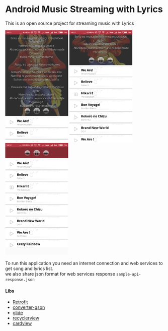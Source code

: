 # Android Music Streaming with Lyrics

This is an open source project for streaming music with Lyrics

<img src="page1.png" width="200" alt="Android Music Streaming with Lyrics"></img>
<img src="page2.png" width="200" alt="Android Music Streaming with Lyrics"></img>
<img src="page3.png" width="200" alt="Android Music Streaming with Lyrics"></img>

To run this application you need an internet connection and web services to get song and lyrics list.
<br/>
we also share json format for web services response `sample-api-response.json`

#### Libs
* [Retrofit](https://www.baeldung.com/retrofit)
* [converter-gson](https://github.com/square/retrofit/tree/master/retrofit-converters/gson)
* [glide](https://github.com/bumptech/glide)
* [recyclerview](https://github.com/googlesamples/android-RecyclerView)
* [cardview](https://github.com/googlesamples/android-CardView)
